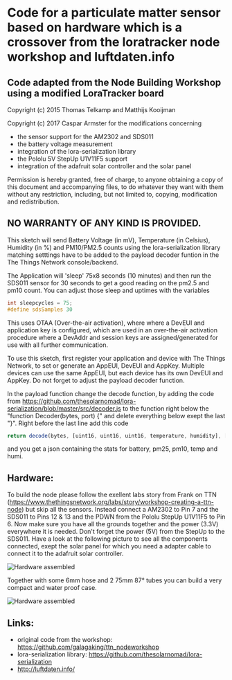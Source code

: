 Code for a particulate matter sensor based on hardware which is a crossover from the loratracker node workshop and luftdaten.info
=================================================================================================================================

Code adapted from the Node Building Workshop using a modified LoraTracker board
-------------------------------------------------------------------------------

Copyright (c) 2015 Thomas Telkamp and Matthijs Kooijman

Copyright (c) 2017 Caspar Armster for the modifications concerning 
- the sensor support for the AM2302 and SDS011
- the battery voltage measurement
- integration of the lora-serialization library
- the Pololu 5V StepUp U1V11F5 support
- integration of the adafruit solar controller and the solar panel
 
Permission is hereby granted, free of charge, to anyone obtaining a copy of this document and accompanying files, to do whatever they want with them without any restriction, including, but not limited to, copying, modification and redistribution.

NO WARRANTY OF ANY KIND IS PROVIDED.
------------------------------------

This sketch will send Battery Voltage (in mV), Temperature (in Celsius), Humidity (in %) and PM10/PM2.5 counts using the lora-serialization library matching setttings have to be added to the payload decoder funtion in the The Things Network console/backend.

The Application will 'sleep' 75x8 seconds (10 minutes) and then run the SDS011 sensor for 30 seconds to get a good reading on the pm2.5 and pm10 count. You can adjust those sleep and uptimes with the variables

```c++
int sleepcycles = 75;
#define sdsSamples 30
```

This uses OTAA (Over-the-air activation), where where a DevEUI and application key is configured, which are used in an over-the-air activation procedure where a DevAddr and session keys are assigned/generated for use with all further communication.

To use this sketch, first register your application and device with The Things Network, to set or generate an AppEUI, DevEUI and AppKey. Multiple devices can use the same AppEUI, but each device has its own DevEUI and AppKey. Do not forget to adjust the payload decoder function.

In the payload function change the decode function, by adding the code from https://github.com/thesolarnomad/lora-serialization/blob/master/src/decoder.js to the function right below the "function Decoder(bytes, port) {" and delete everything below exept the last "}". Right before the last line add this code

```javascript
return decode(bytes, [uint16, uint16, uint16, temperature, humidity], ['battery', 'pm25', 'pm10', 'temp', 'humi']);
```

and you get a json containing the stats for battery, pm25, pm10, temp and humi.

Hardware:
---------

To build the node please follow the exellent labs story from Frank on TTN (https://www.thethingsnetwork.org/labs/story/workshop-creating-a-ttn-node) but skip all the sensors. Instead connect a AM2302 to Pin 7 and the SDS011 to Pins 12 & 13 and the PDWN from the Pololu StepUp U1V11F5 to Pin 6. Now make sure you have all the grounds together and the power (3.3V) everywhere it is needed. Don't forget the power (5V) from the StepUp to the SDS011. Have a look at the following picture to see all the components connected, exept the solar panel for which you need a adapter cable to connect it to the adafruit solar controller.

![Hardware assembled](https://github.com/Freifunk-Hennef/TTN-Node-particulate_matter/images/ttn_node_pm001.jpg "Hardware assembled")

Together with some 6mm hose and 2 75mm 87° tubes you can build a very compact and water proof case.

![Hardware assembled](https://github.com/Freifunk-Hennef/TTN-Node-particulate_matter/images/ttn_node_pm002.jpg "Hardware assembled")

Links:
------
- original code from the workshop: https://github.com/galagaking/ttn_nodeworkshop
- lora-serialization library: https://github.com/thesolarnomad/lora-serialization
- http://luftdaten.info/